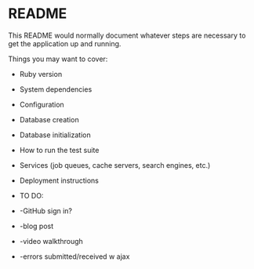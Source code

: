 # README

This README would normally document whatever steps are necessary to get the
application up and running.

Things you may want to cover:

* Ruby version

* System dependencies

* Configuration

* Database creation

* Database initialization

* How to run the test suite

* Services (job queues, cache servers, search engines, etc.)

* Deployment instructions

* TO DO:
*  -GitHub sign in? 
*  -blog post
*  -video walkthrough
*  -errors submitted/received w ajax
